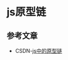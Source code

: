 # js原型链

## 参考文章

- CSDN-[js中的原型链](https://blog.csdn.net/jatej/article/details/130666197?spm=1001.2101.3001.6650.2&utm_medium=distribute.pc_relevant.none-task-blog-2%7Edefault%7EYuanLiJiHua%7EPosition-2-130666197-blog-125792200.235%5Ev38%5Epc_relevant_default_base&depth_1-utm_source=distribute.pc_relevant.none-task-blog-2%7Edefault%7EYuanLiJiHua%7EPosition-2-130666197-blog-125792200.235%5Ev38%5Epc_relevant_default_base&utm_relevant_index=5)